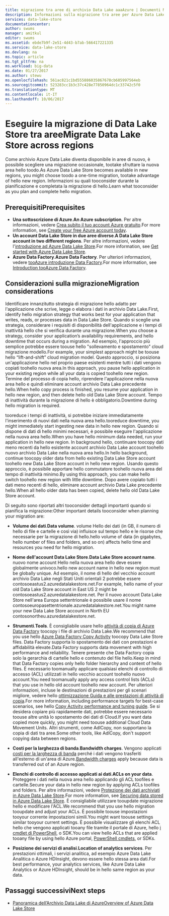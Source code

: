 ```yaml
---
title: migrazione tra aree di archivio Data Lake aaaAzure | Documenti Microsoft
description: Informazioni sulla migrazione tra aree per Azure Data Lake Store.
services: data-lake-store
documentationcenter: 
author: swums
manager: amitkul
editor: swums
ms.assetid: ebde7b9f-2e51-4d43-b7ab-566417221335
ms.service: data-lake-store
ms.devlang: na
ms.topic: article
ms.tgt_pltfrm: na
ms.workload: big-data
ms.date: 01/27/2017
ms.author: stewu
ms.openlocfilehash: 561ac821c1bd555886035867678cb685997564eb
ms.sourcegitcommit: 523283cc1b3c37c428e77850964dc1c33742c5f0
ms.translationtype: MT
ms.contentlocale: it-IT
ms.lasthandoff: 10/06/2017
---
```

# <a name="migrate-data-lake-store-across-regions"></a><span data-ttu-id="dd5ec-103">Eseguire la migrazione di Data Lake Store tra aree</span><span class="sxs-lookup"><span data-stu-id="dd5ec-103">Migrate Data Lake Store across regions</span></span>

<span data-ttu-id="dd5ec-104">Come archivio Azure Data Lake diventa disponibile in aree di nuovo, è possibile scegliere una migrazione occasionale, tootake sfruttare la nuova area hello toodo.</span><span class="sxs-lookup"><span data-stu-id="dd5ec-104">As Azure Data Lake Store becomes available in new regions, you might choose toodo a one-time migration, tootake advantage of hello new region.</span></span> <span data-ttu-id="dd5ec-105">Informazioni su quali tooconsider durante la pianificazione e completata la migrazione di hello.</span><span class="sxs-lookup"><span data-stu-id="dd5ec-105">Learn what tooconsider as you plan and complete hello migration.</span></span>

## <a name="prerequisites"></a><span data-ttu-id="dd5ec-106">Prerequisiti</span><span class="sxs-lookup"><span data-stu-id="dd5ec-106">Prerequisites</span></span>

* <span data-ttu-id="dd5ec-107">**Una sottoscrizione di Azure**.</span><span class="sxs-lookup"><span data-stu-id="dd5ec-107">**An Azure subscription**.</span></span> <span data-ttu-id="dd5ec-108">Per altre informazioni, vedere [Crea subito il tuo account Azure gratuito](https://azure.microsoft.com/pricing/free-trial/).</span><span class="sxs-lookup"><span data-stu-id="dd5ec-108">For more information, see [Create your free Azure account today](https://azure.microsoft.com/pricing/free-trial/).</span></span>
* <span data-ttu-id="dd5ec-109">**Un account Data Lake Store in due aree diverse**.</span><span class="sxs-lookup"><span data-stu-id="dd5ec-109">**A Data Lake Store account in two different regions**.</span></span> <span data-ttu-id="dd5ec-110">Per altre informazioni, vedere l'[introduzione ad Azure Data Lake Store](data-lake-store-get-started-portal.md).</span><span class="sxs-lookup"><span data-stu-id="dd5ec-110">For more information, see [Get started with Azure Data Lake Store](data-lake-store-get-started-portal.md).</span></span>
* <span data-ttu-id="dd5ec-111">**Azure Data Factory**.</span><span class="sxs-lookup"><span data-stu-id="dd5ec-111">**Azure Data Factory**.</span></span> <span data-ttu-id="dd5ec-112">Per ulteriori informazioni, vedere [tooAzure introduzione Data Factory](../data-factory/data-factory-introduction.md).</span><span class="sxs-lookup"><span data-stu-id="dd5ec-112">For more information, see [Introduction tooAzure Data Factory](../data-factory/data-factory-introduction.md).</span></span>


## <a name="migration-considerations"></a><span data-ttu-id="dd5ec-113">Considerazioni sulla migrazione</span><span class="sxs-lookup"><span data-stu-id="dd5ec-113">Migration considerations</span></span>

<span data-ttu-id="dd5ec-114">Identificare innanzitutto strategia di migrazione hello adatto per l'applicazione che scrive, legge o elabora i dati in archivio Data Lake.</span><span class="sxs-lookup"><span data-stu-id="dd5ec-114">First, identify hello migration strategy that works best for your application that writes, reads, or processes data in Data Lake Store.</span></span> <span data-ttu-id="dd5ec-115">Quando si sceglie una strategia, considerare i requisiti di disponibilità dell'applicazione e i tempi di inattività hello che si verifica durante una migrazione.</span><span class="sxs-lookup"><span data-stu-id="dd5ec-115">When you choose a strategy, consider your application’s availability requirements, and hello downtime that occurs during a migration.</span></span> <span data-ttu-id="dd5ec-116">Ad esempio, l'approccio più semplice potrebbe essere toouse hello "sollevamento e spostamento" cloud migrazione modello.</span><span class="sxs-lookup"><span data-stu-id="dd5ec-116">For example, your simplest approach might be toouse hello “lift-and-shift” cloud migration model.</span></span> <span data-ttu-id="dd5ec-117">Questo approccio, si posiziona un'applicazione hello nel proprio paese esistenti mentre tutti i dati vengono copiati toohello nuova area.</span><span class="sxs-lookup"><span data-stu-id="dd5ec-117">In this approach, you pause hello application in your existing region while all your data is copied toohello new region.</span></span> <span data-ttu-id="dd5ec-118">Termine del processo di copia hello, riprendere l'applicazione nella nuova area hello e quindi eliminare account archivio Data Lake precedente hello.</span><span class="sxs-lookup"><span data-stu-id="dd5ec-118">When hello copy process is finished, you resume your application in hello new region, and then delete hello old Data Lake Store account.</span></span> <span data-ttu-id="dd5ec-119">Tempo di inattività durante la migrazione di hello è obbligatorio.</span><span class="sxs-lookup"><span data-stu-id="dd5ec-119">Downtime during hello migration is required.</span></span>

<span data-ttu-id="dd5ec-120">tooreduce i tempi di inattività, si potrebbe iniziare immediatamente l'inserimento di nuovi dati nella nuova area hello.</span><span class="sxs-lookup"><span data-stu-id="dd5ec-120">tooreduce downtime, you might immediately start ingesting new data in hello new region.</span></span> <span data-ttu-id="dd5ec-121">Quando si dispone di dati di hello minimi necessari, è possibile eseguire l'applicazione nella nuova area hello.</span><span class="sxs-lookup"><span data-stu-id="dd5ec-121">When you have hello minimum data needed, run your application in hello new region.</span></span> <span data-ttu-id="dd5ec-122">In background hello, continuare toocopy dati meno recenti da hello esistente account archivio Data Lake account toohello nuovo archivio Data Lake nella nuova area hello.</span><span class="sxs-lookup"><span data-stu-id="dd5ec-122">In hello background, continue toocopy older data from hello existing Data Lake Store account toohello new Data Lake Store account in hello new region.</span></span> <span data-ttu-id="dd5ec-123">Usando questo approccio, è possibile apportare hello commutatore toohello nuova area del tempo di inattività minimo.</span><span class="sxs-lookup"><span data-stu-id="dd5ec-123">By using this approach, you can make hello switch toohello new region with little downtime.</span></span> <span data-ttu-id="dd5ec-124">Dopo avere copiato tutti i dati meno recenti di hello, eliminare account archivio Data Lake precedente hello.</span><span class="sxs-lookup"><span data-stu-id="dd5ec-124">When all hello older data has been copied, delete hello old Data Lake Store account.</span></span>

<span data-ttu-id="dd5ec-125">Di seguito sono riportati altri tooconsider dettagli importanti quando si pianifica la migrazione:</span><span class="sxs-lookup"><span data-stu-id="dd5ec-125">Other important details tooconsider when planning your migration are:</span></span>

* <span data-ttu-id="dd5ec-126">**Volume dei dati**.</span><span class="sxs-lookup"><span data-stu-id="dd5ec-126">**Data volume**.</span></span> <span data-ttu-id="dd5ec-127">volume Hello dei dati (in GB, il numero di hello di file e cartelle e così via) influisce sul tempo hello e le risorse che necessarie per la migrazione di hello.</span><span class="sxs-lookup"><span data-stu-id="dd5ec-127">hello volume of data (in gigabytes, hello number of files and folders, and so on) affects hello time and resources you need for hello migration.</span></span>

* <span data-ttu-id="dd5ec-128">**Nome dell'account Data Lake Store**.</span><span class="sxs-lookup"><span data-stu-id="dd5ec-128">**Data Lake Store account name**.</span></span> <span data-ttu-id="dd5ec-129">nuovo nome account Hello nella nuova area hello deve essere globalmente univoco.</span><span class="sxs-lookup"><span data-stu-id="dd5ec-129">hello new account name in hello new region must be globally unique.</span></span> <span data-ttu-id="dd5ec-130">Ad esempio, il nome di hello del vecchio account archivio Data Lake negli Stati Uniti orientali 2 potrebbe essere contosoeastus2.azuredatalakestore.net.</span><span class="sxs-lookup"><span data-stu-id="dd5ec-130">For example, hello name of your old Data Lake Store account in East US 2 might be contosoeastus2.azuredatalakestore.net.</span></span> <span data-ttu-id="dd5ec-131">Per il nuovo account Data Lake Store nell'area Europa settentrionale è possibile usare il nome contosoeuropasettentrionale.azuredatalakestore.net.</span><span class="sxs-lookup"><span data-stu-id="dd5ec-131">You might name your new Data Lake Store account in North EU contosonortheu.azuredatalakestore.net.</span></span>

* <span data-ttu-id="dd5ec-132">**Strumenti**.</span><span class="sxs-lookup"><span data-stu-id="dd5ec-132">**Tools**.</span></span> <span data-ttu-id="dd5ec-133">È consigliabile usare hello [attività di copia di Azure Data Factory](../data-factory/data-factory-azure-datalake-connector.md) toocopy i file di archivio Data Lake.</span><span class="sxs-lookup"><span data-stu-id="dd5ec-133">We recommend that you use hello [Azure Data Factory Copy Activity](../data-factory/data-factory-azure-datalake-connector.md) toocopy Data Lake Store files.</span></span> <span data-ttu-id="dd5ec-134">Data Factory supporta lo spostamento dei dati con prestazioni e affidabilità elevate.</span><span class="sxs-lookup"><span data-stu-id="dd5ec-134">Data Factory supports data movement with high performance and reliability.</span></span> <span data-ttu-id="dd5ec-135">Tenere presente che Data Factory copia solo la gerarchia di cartelle hello e contenuto del file hello.</span><span class="sxs-lookup"><span data-stu-id="dd5ec-135">Keep in mind that Data Factory copies only hello folder hierarchy and content of hello files.</span></span> <span data-ttu-id="dd5ec-136">È necessario toomanually applicare qualsiasi elenchi di controllo di accesso (ACL) utilizzati in hello vecchio account toohello nuovo account.</span><span class="sxs-lookup"><span data-stu-id="dd5ec-136">You need toomanually apply any access control lists (ACLs) that you use in hello old account toohello new account.</span></span> <span data-ttu-id="dd5ec-137">Per ulteriori informazioni, incluse le destinazioni di prestazioni per gli scenari migliore, vedere hello [ottimizzazione Guida e alle prestazioni di attività di copia](../data-factory/data-factory-copy-activity-performance.md).</span><span class="sxs-lookup"><span data-stu-id="dd5ec-137">For more information, including performance targets for best-case scenarios, see hello [Copy Activity performance and tuning guide](../data-factory/data-factory-copy-activity-performance.md).</span></span> <span data-ttu-id="dd5ec-138">Se si desidera copiare più rapidamente dati, potrebbe essere necessario toouse altre unità lo spostamento dei dati di Cloud.</span><span class="sxs-lookup"><span data-stu-id="dd5ec-138">If you want data copied more quickly, you might need toouse additional Cloud Data Movement Units.</span></span> <span data-ttu-id="dd5ec-139">Altri strumenti, come AdlCopy, non supportano la copia di dati tra aree.</span><span class="sxs-lookup"><span data-stu-id="dd5ec-139">Some other tools, like AdlCopy, don't support copying data between regions.</span></span>  

* <span data-ttu-id="dd5ec-140">**Costi per la larghezza di banda**.</span><span class="sxs-lookup"><span data-stu-id="dd5ec-140">**Bandwidth charges**.</span></span> <span data-ttu-id="dd5ec-141">Vengono applicati [costi per la larghezza di banda](https://azure.microsoft.com/en-us/pricing/details/bandwidth/) perché i dati vengono trasferiti all'esterno di un'area di Azure.</span><span class="sxs-lookup"><span data-stu-id="dd5ec-141">[Bandwidth charges](https://azure.microsoft.com/en-us/pricing/details/bandwidth/) apply because data is transferred out of an Azure region.</span></span>

* <span data-ttu-id="dd5ec-142">**Elenchi di controllo di accesso applicati ai dati**.</span><span class="sxs-lookup"><span data-stu-id="dd5ec-142">**ACLs on your data**.</span></span> <span data-ttu-id="dd5ec-143">Proteggere i dati nella nuova area hello applicando gli ACL toofiles e cartelle.</span><span class="sxs-lookup"><span data-stu-id="dd5ec-143">Secure your data in hello new region by applying ACLs toofiles and folders.</span></span> <span data-ttu-id="dd5ec-144">Per altre informazioni, vedere [Protezione dei dati archiviati in Azure Data Lake Store](data-lake-store-secure-data.md).</span><span class="sxs-lookup"><span data-stu-id="dd5ec-144">For more information, see [Securing data stored in Azure Data Lake Store](data-lake-store-secure-data.md).</span></span> <span data-ttu-id="dd5ec-145">È consigliabile utilizzare tooupdate migrazione hello e modificare l'ACL.</span><span class="sxs-lookup"><span data-stu-id="dd5ec-145">We recommend that you use hello migration tooupdate and adjust your ACLs.</span></span> <span data-ttu-id="dd5ec-146">È possibile toouse impostazioni tooyour corrente impostazioni simili.</span><span class="sxs-lookup"><span data-stu-id="dd5ec-146">You might want toouse settings similar tooyour current settings.</span></span> <span data-ttu-id="dd5ec-147">È possibile visualizzare gli elenchi ACL hello che vengono applicati tooany file tramite il portale di Azure, hello [i cmdlet di PowerShell](/powershell/module/azurerm.datalakestore/get-azurermdatalakestoreitempermission), o SDK.</span><span class="sxs-lookup"><span data-stu-id="dd5ec-147">You can view hello ACLs that are applied tooany file by using hello Azure portal, [PowerShell cmdlets](/powershell/module/azurerm.datalakestore/get-azurermdatalakestoreitempermission), or SDKs.</span></span>  

* <span data-ttu-id="dd5ec-148">**Posizione dei servizi di analisi**.</span><span class="sxs-lookup"><span data-stu-id="dd5ec-148">**Location of analytics services**.</span></span> <span data-ttu-id="dd5ec-149">Per prestazioni ottimali, i servizi analitica, ad esempio Azure Data Lake Analitica o Azure HDInsight, devono essere hello stessa area dati.</span><span class="sxs-lookup"><span data-stu-id="dd5ec-149">For best performance, your analytics services, like Azure Data Lake Analytics or Azure HDInsight, should be in hello same region as your data.</span></span>  

## <a name="next-steps"></a><span data-ttu-id="dd5ec-150">Passaggi successivi</span><span class="sxs-lookup"><span data-stu-id="dd5ec-150">Next steps</span></span>
* [<span data-ttu-id="dd5ec-151">Panoramica dell’Archivio Data Lake di Azure</span><span class="sxs-lookup"><span data-stu-id="dd5ec-151">Overview of Azure Data Lake Store</span></span>](data-lake-store-overview.md)
